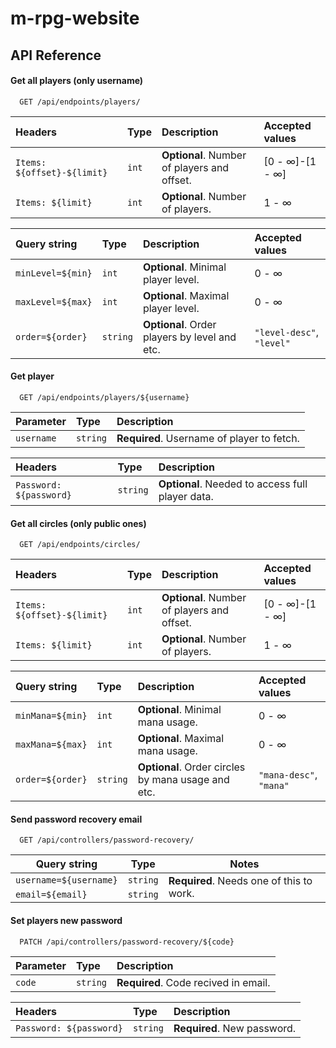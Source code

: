 # m-rpg-website

## API Reference

#### Get all players (only username)

```http
  GET /api/endpoints/players/
```

| Headers                     | Type     | Description                                 | Accepted values             |
| :-------------------------- | :------- | :------------------------------------------ | :-------------------------- |
| `Items: ${offset}-${limit}` | `int`    | **Optional**. Number of players and offset. | [0 - &infin;]-[1 - &infin;] |
| `Items: ${limit}`           | `int`    | **Optional**. Number of players.            | 1 - &infin;                 |

| Query string      | Type     | Description                                   | Accepted values           |
| :---------------- | :------- | :-------------------------------------------- | :------------------------ |
| `minLevel=${min}` | `int`    | **Optional**. Minimal player level.           | 0 - &infin;               |
| `maxLevel=${max}` | `int`    | **Optional**. Maximal player level.           | 0 - &infin;               |
| `order=${order}`  | `string` | **Optional**. Order players by level and etc. | `"level-desc"`, `"level"` |

#### Get player

```http
  GET /api/endpoints/players/${username}
```

| Parameter       | Type     | Description                                |
| :-------------- | :------- | :----------------------------------------- |
| `username`      | `string` | **Required**. Username of player to fetch. |

| Headers                 | Type     | Description                                      |
| :---------------------- | :------- | :----------------------------------------------- |
| `Password: ${password}` | `string` | **Optional**. Needed to access full player data. |

#### Get all circles (only public ones)

```http
  GET /api/endpoints/circles/
```

| Headers                     | Type     | Description                                 | Accepted values             |
| :-------------------------- | :------- | :------------------------------------------ | :-------------------------- |
| `Items: ${offset}-${limit}` | `int`    | **Optional**. Number of players and offset. | [0 - &infin;]-[1 - &infin;] |
| `Items: ${limit}`           | `int`    | **Optional**. Number of players.            | 1 - &infin;                 |

| Query string     | Type     | Description                                        | Accepted values         |
| :--------------- | :------- | :------------------------------------------------- | :---------------------- |
| `minMana=${min}` | `int`    | **Optional**. Minimal mana usage.                  | 0 - &infin;             |
| `maxMana=${max}` | `int`    | **Optional**. Maximal mana usage.                  | 0 - &infin;             |
| `order=${order}` | `string` | **Optional**. Order circles by mana usage and etc. | `"mana-desc"`, `"mana"` |

#### Send password recovery email

```http
  GET /api/controllers/password-recovery/
```

<table data-sourcepos="47:1-51:58">
	<thead>
		<tr data-sourcepos="47:1-47:110">
			<th>Query string</th>
			<th>Type</th>
			<th>Notes</th>
		</tr>
	</thead>
	<tbody>
		<tr data-sourcepos="49:1-49:110">
			<td><code>username=${username}</code></td>
			<td><code>string</code></td>
			<td rowspan="2"><strong>Required</strong>. Needs one of this to work.</td>
		</tr>
		<tr data-sourcepos="49:1-49:110">
			<td><code>email=${email}</code></td>
			<td><code>string</code></td>
		</tr>
	</tbody>
</table>

#### Set players new password

```http
  PATCH /api/controllers/password-recovery/${code}
```

| Parameter   | Type     | Description                          |
| :---------- | :------- | :----------------------------------- |
| `code`      | `string` | **Required**. Code recived in email. |

| Headers                 | Type     | Description                 |
| :---------------------- | :------- | :-------------------------- |
| `Password: ${password}` | `string` | **Required**. New password. |